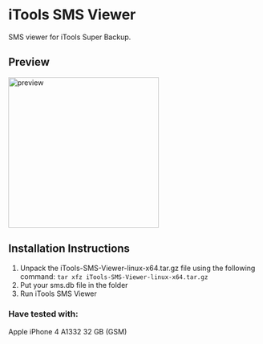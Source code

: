 # iTools SMS Viewer
SMS viewer for iTools Super Backup.

## Preview
<img src="https://cdn.rawgit.com/valsaven/itools-sms-viewer/master/preview.png" alt="preview" width="300">

## Installation Instructions
1. Unpack the iTools-SMS-Viewer-linux-x64.tar.gz file using the following command: ```tar xfz iTools-SMS-Viewer-linux-x64.tar.gz```
2. Put your sms.db file in the folder
3. Run iTools SMS Viewer

### Have tested with:
Apple iPhone 4 A1332 32 GB (GSM)
